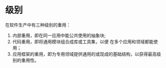 # 级别
在软件生产中有三种级别的重用：
1. 内部重用，即在同一应用中能公共使用的抽象块;
2. 代码重用，即将通用模块组合成库或工具集，以便 在多个应用和领域都能使用；
3. 应用框架的重用，即为专用领域提供通用的或现成的基础结构，以获得最高级别的重用性。
